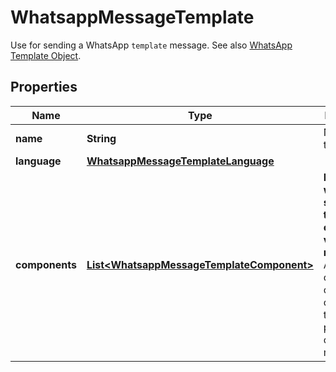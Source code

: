 

# WhatsappMessageTemplate

Use for sending a WhatsApp `template` message. See also [WhatsApp Template Object](https://developers.facebook.com/docs/whatsapp/cloud-api/reference/messages#template-object).

## Properties

| Name | Type | Description | Notes |
|------------ | ------------- | ------------- | -------------|
|**name** | **String** | Name of the template. |  |
|**language** | [**WhatsappMessageTemplateLanguage**](WhatsappMessageTemplateLanguage.md) |  |  |
|**components** | [**List&lt;WhatsappMessageTemplateComponent&gt;**](WhatsappMessageTemplateComponent.md) | **Required when the specified template contains variables or media.** Array of components objects containing the parameters of the message. |  [optional] |



